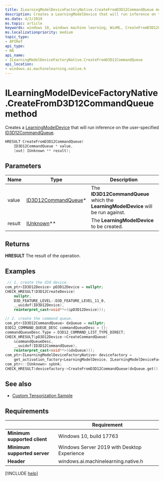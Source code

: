 ```yaml
---
title: ILearningModelDeviceFactoryNative.CreateFromD3D12CommandQueue method
description: Creates a LearningModelDevice that will run inference on the user-specified ID3D12CommandQueue.
ms.date: 4/2/2019
ms.topic: article
keywords: windows 10, windows machine learning, WinML, CreateFromD3D12CommandQueue
ms.localizationpriority: medium
topic_type:
- APIRef
api_type:
- NA
api_name:
- ILearningModelDeviceFactoryNative.CreateFromD3D12CommandQueue
api_location:
- windows.ai.machinelearning.native.h
---
```


# ILearningModelDeviceFactoryNative.CreateFromD3D12CommandQueue method

Creates a [LearningModelDevice](https://docs.microsoft.com/uwp/api/windows.ai.machinelearning.learningmodeldevice) that will run inference on the user-specified [ID3D12CommandQueue](https://docs.microsoft.com/windows/desktop/api/d3d12/nn-d3d12-id3d12commandqueue).

```cpp
HRESULT CreateFromD3D12CommandQueue(
    ID3D12CommandQueue * value,
    [out] IUnknown ** result);
```

## Parameters

| Name | Type | Description |
|------|------|-------------|
| value | [ID3D12CommandQueue](https://docs.microsoft.com/windows/desktop/api/d3d12/nn-d3d12-id3d12commandqueue)* | The **ID3D12CommandQueue** which the **LearningModelDevice** will be run against. |
| result | [IUnknown](https://docs.microsoft.com/windows/desktop/api/unknwn/nn-unknwn-iunknown)** | The **LearningModelDevice** to be created. |

## Returns

**HRESULT**
The result of the operation.

## Examples

```cpp
 // 1. create the d3d device.
com_ptr<ID3D12Device> pD3D12Device = nullptr;
CHECK_HRESULT(D3D12CreateDevice(
    nullptr,
    D3D_FEATURE_LEVEL::D3D_FEATURE_LEVEL_11_0,
    __uuidof(ID3D12Device),
    reinterpret_cast<void**>(&pD3D12Device)));

// 2. create the command queue.
com_ptr<ID3D12CommandQueue> dxQueue = nullptr;
D3D12_COMMAND_QUEUE_DESC commandQueueDesc = {};
commandQueueDesc.Type = D3D12_COMMAND_LIST_TYPE_DIRECT;
CHECK_HRESULT(pD3D12Device->CreateCommandQueue(
    &commandQueueDesc,
    __uuidof(ID3D12CommandQueue),
    reinterpret_cast<void**>(&dxQueue)));
com_ptr<ILearningModelDeviceFactoryNative> devicefactory =
    get_activation_factory<LearningModelDevice, ILearningModelDeviceFactoryNative>();
com_ptr<::IUnknown> spUnk;
CHECK_HRESULT(devicefactory->CreateFromD3D12CommandQueue(dxQueue.get(), spUnk.put()));
```

## See also

* [Custom Tensorization Sample](https://github.com/Microsoft/Windows-Machine-Learning/tree/master/Samples/CustomTensorization)

## Requirements

| | Requirement |
|-|-|
| **Minimum supported client** | Windows 10, build 17763 |
| **Minimum supported server** | Windows Server 2019 with Desktop Experience |
| **Header** | windows.ai.machinelearning.native.h |

[!INCLUDE [help](../../includes/get-help.md)]
